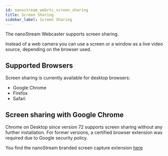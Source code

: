 ```yaml
---
id: nanostream_webrtc_screen_sharing
title: Screen Sharing
sidebar_label: Screen Sharing
---
```


The nanoStream Webcaster supports screen sharing.

Instead of a web camera you can use a screen or a window as a live video source, depending on the browser used.

## Supported Browsers

Screen sharing is currently available for desktop browsers:

  * Google Chrome
  * Firefox
  * Safari


## Screen sharing with Google Chrome

Chrome on Desktop since version 72 supports screen sharing without any further installation.
For former versions, a certified browser extension was required due to Google security policy.

You find the nanoStream branded screen capture extension [here](https://chrome.google.com/webstore/detail/nanostream-screen-capture/jfjljfmoopheadghnkjbonkmgbkjhjdo)